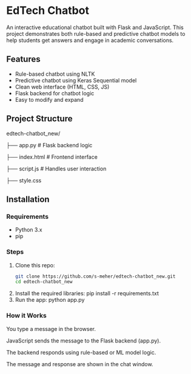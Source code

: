 # EdTech Chatbot

An interactive educational chatbot built with Flask and JavaScript. This project demonstrates both rule-based and predictive chatbot models to help students get answers and engage in academic conversations.

## Features

- Rule-based chatbot using NLTK
- Predictive chatbot using Keras Sequential model
- Clean web interface (HTML, CSS, JS)
- Flask backend for chatbot logic
- Easy to modify and expand

## Project Structure
edtech-chatbot_new/

├── app.py              # Flask backend logic

├── index.html          # Frontend interface

├── script.js           # Handles user interaction

├── style.css          

## Installation

### Requirements

- Python 3.x
- pip

### Steps

1. Clone this repo:
   ```bash
   git clone https://github.com/s-meher/edtech-chatbot_new.git
   cd edtech-chatbot_new
2. Install the required libraries:
   pip install -r requirements.txt
3. Run the app:
   python app.py


### How it Works
You type a message in the browser.

JavaScript sends the message to the Flask backend (app.py).

The backend responds using rule-based or ML model logic.

The message and response are shown in the chat window.



